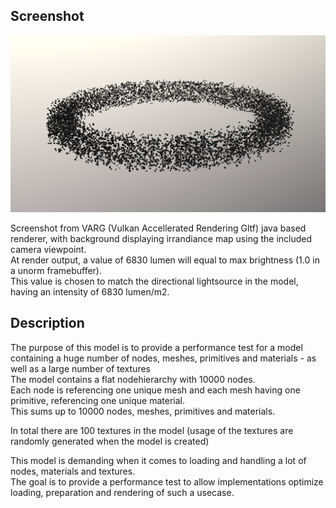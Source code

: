 ## Screenshot

![screenshot](screenshot/screenshot_large.jpg)

Screenshot from VARG (Vulkan Accellerated Rendering Gltf) java based renderer, with background displaying irrandiance map using the included camera viewpoint.  
At render output, a value of 6830 lumen will equal to max brightness (1.0 in a unorm framebuffer).  
This value is chosen to match the directional lightsource in the model, having an intensity of 6830 lumen/m2.  

## Description

The purpose of this model is to provide a performance test for a model containing a huge number of nodes, meshes, primitives and materials - as well as a large number of textures    
The model contains a flat nodehierarchy with 10000 nodes.  
Each node is referencing one unique mesh and each mesh having one primitive, referencing one unique material.   
This sums up to 10000 nodes, meshes, primitives and materials.  

In total there are 100 textures in the model (usage of the textures are randomly generated when the model is created)

This model is demanding when it comes to loading and handling a lot of nodes, materials and textures.  
The goal is to provide a performance test to allow implementations optimize loading, preparation and rendering of such a usecase.  
